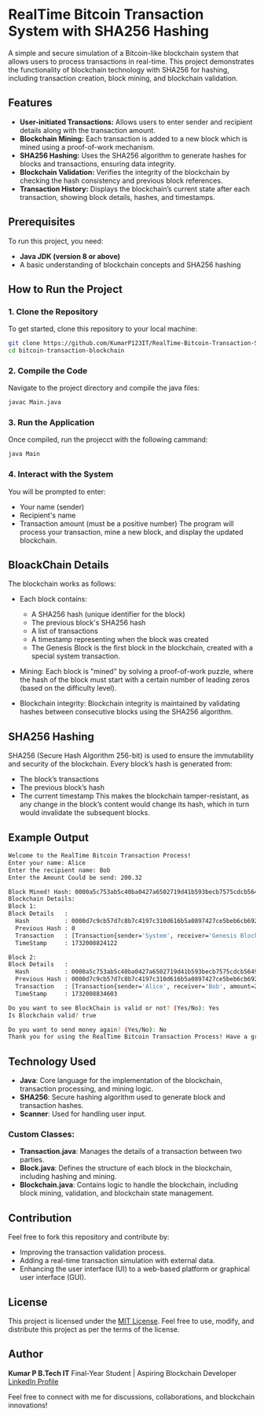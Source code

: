 # RealTime Bitcoin Transaction System with SHA256 Hashing

A simple and secure simulation of a Bitcoin-like blockchain system that allows users to process transactions in real-time. This project demonstrates the functionality of blockchain technology with SHA256 for hashing, including transaction creation, block mining, and blockchain validation.

## Features
- **User-initiated Transactions:** Allows users to enter sender and recipient details along with the transaction amount.
- **Blockchain Mining:** Each transaction is added to a new block which is mined using a proof-of-work mechanism.
- **SHA256 Hashing:** Uses the SHA256 algorithm to generate hashes for blocks and transactions, ensuring data integrity.
- **Blockchain Validation:** Verifies the integrity of the blockchain by checking the hash consistency and previous block references.
- **Transaction History:** Displays the blockchain’s current state after each transaction, showing block details, hashes, and timestamps.

## Prerequisites
To run this project, you need:
- **Java JDK (version 8 or above)**
- A basic understanding of blockchain concepts and SHA256 hashing

## How to Run the Project

### 1. Clone the Repository
To get started, clone this repository to your local machine:
```bash
git clone https://github.com/KumarP123IT/RealTime-Bitcoin-Transaction-System.git
cd bitcoin-transaction-blockchain
```
### 2. Compile the Code
Navigate to the project directory and compile the java files:
```bash
javac Main.java
```
### 3. Run the Application
Once compiled, run the projecct with the following cammand:
```bash
java Main
```
### 4. Interact with the System
You will be prompted to enter:

  - Your name (sender)
  - Recipient's name
  - Transaction amount (must be a positive number)
The program will process your transaction, mine a new block, and display the updated blockchain.

## BloackChain Details
The blockchain works as follows:

* Each block contains:

  - A SHA256 hash (unique identifier for the block)
  - The previous block's SHA256 hash
  - A list of transactions
  - A timestamp representing when the block was created
  - The Genesis Block is the first block in the blockchain, created with a special system transaction.

* Mining: Each block is "mined" by solving a proof-of-work puzzle, where the hash of the block must start with a certain number of leading zeros (based on the difficulty level).

* Blockchain integrity: Blockchain integrity is maintained by validating hashes between consecutive blocks using the SHA256 algorithm.

## SHA256 Hashing
   SHA256 (Secure Hash Algorithm 256-bit) is used to ensure the immutability and security of the blockchain. Every block’s hash is generated from:

 - The block’s transactions
 - The previous block’s hash
 - The current timestamp
This makes the blockchain tamper-resistant, as any change in the block’s content would change its hash, which in turn would invalidate the subsequent blocks.

## Example Output 

  ```bash
  Welcome to the RealTime Bitcoin Transaction Process!
  Enter your name: Alice
  Enter the recipient name: Bob
  Enter the Amount Could be send: 200.32
  
  Block Mined! Hash: 0000a5c753ab5c40ba0427a6502719d41b593becb7575cdcb5649c945bfa2372
  Blockchain Details:
  Block 1:
  Block Details   : 
    Hash          : 0000d7c9cb57d7c8b7c4197c310d616b5a0897427ce5beb6cb6923c5d5c60954
    Previous Hash : 0
    Transaction   : [Transaction{sender='System', receiver='Genesis Block', amount=0.0}]
    TimeStamp     : 1732008824122
  
  Block 2:
  Block Details   : 
    Hash          : 0000a5c753ab5c40ba0427a6502719d41b593becb7575cdcb5649c945bfa2372
    Previous Hash : 0000d7c9cb57d7c8b7c4197c310d616b5a0897427ce5beb6cb6923c5d5c60954
    Transaction   : [Transaction{sender='Alice', receiver='Bob', amount=200.32}]
    TimeStamp     : 1732008834603

  Do you want to see BlockChain is valid or not? (Yes/No): Yes
  Is Blockchain valid? true

  Do you want to send money again? (Yes/No): No
  Thank you for using the RealTime Bitcoin Transaction Process! Have a great day.
  ```

## Technology Used 

 - **Java**: Core language for the implementation of the blockchain, transaction processing, and mining logic.
 - **SHA256**: Secure hashing algorithm used to generate block and transaction hashes.
 - **Scanner**: Used for handling user input.

### Custom Classes:

 - **Transaction.java**: Manages the details of a transaction between two parties.
 - **Block.java**: Defines the structure of each block in the blockchain, including hashing and mining.
 - **Blockchain.java**: Contains logic to handle the blockchain, including block mining, validation, and blockchain state management.


## Contribution
Feel free to fork this repository and contribute by:

 - Improving the transaction validation process.
 - Adding a real-time transaction simulation with external data.
 - Enhancing the user interface (UI) to a web-based platform or graphical user interface (GUI).

## License
This project is licensed under the [MIT License](MIT%20License). Feel free to use, modify, and distribute this project as per the terms of the license.

## Author
**Kumar P B.Tech IT** 
Final-Year Student | Aspiring Blockchain Developer  
[LinkedIn Profile](https://www.linkedin.com/in/kumar-p-bbbbb3252/)  

Feel free to connect with me for discussions, collaborations, and blockchain innovations!

